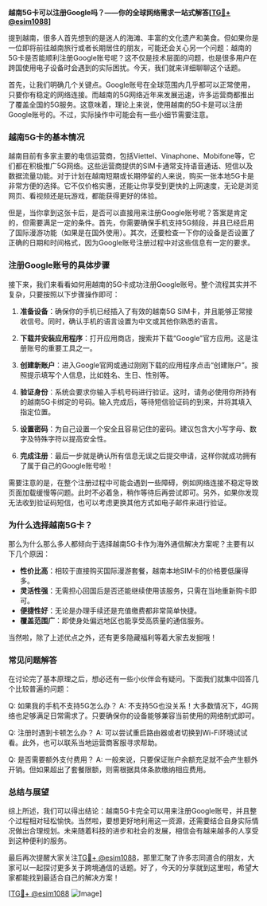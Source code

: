 **越南5G卡可以注册Google吗？——你的全球网络需求一站式解答[[TG💪+ @esim1088](https://t.me/s/esim1088)]**

提到越南，很多人首先想到的是迷人的海滩、丰富的文化遗产和美食。但如果你是一位即将前往越南旅行或者长期居住的朋友，可能还会关心另一个问题：越南的5G卡是否能顺利注册Google账号呢？这不仅是技术层面的问题，也是很多用户在跨国使用电子设备时会遇到的实际困扰。今天，我们就来详细聊聊这个话题。

首先，让我们明确几个关键点。Google账号在全球范围内几乎都可以正常使用，只要你有稳定的网络连接。而越南的5G网络近年来发展迅速，许多运营商都推出了覆盖全国的5G服务。这意味着，理论上来说，使用越南的5G卡是可以注册Google账号的。不过，实际操作中可能会有一些小细节需要注意。

### **越南5G卡的基本情况**

越南目前有多家主要的电信运营商，包括Viettel、Vinaphone、Mobifone等，它们都在积极推广5G网络。这些运营商提供的SIM卡通常支持语音通话、短信以及数据流量功能。对于计划在越南短期或长期停留的人来说，购买一张本地5G卡是非常方便的选择。它不仅价格实惠，还能让你享受到更快的上网速度，无论是浏览网页、看视频还是玩游戏，都能获得更好的体验。

但是，当你拿到这张卡后，是否可以直接用来注册Google账号呢？答案是肯定的，但需要满足一定的条件。首先，你需要确保手机支持5G频段，并且已经启用了国际漫游功能（如果是在国外使用）。其次，还要检查一下你的设备是否设置了正确的日期和时间格式，因为Google账号注册过程中对这些信息有一定的要求。

### **注册Google账号的具体步骤**

接下来，我们来看看如何用越南的5G卡成功注册Google账号。整个流程其实并不复杂，只要按照以下步骤操作即可：

1. **准备设备**：确保你的手机已经插入了有效的越南5G SIM卡，并且能够正常接收信号。同时，确认手机的语言设置为中文或其他你熟悉的语言。

2. **下载并安装应用程序**：打开应用商店，搜索并下载“Google”官方应用。这是注册账号的重要工具之一。

3. **创建新账户**：进入Google官网或通过刚刚下载的应用程序点击“创建账户”。按照提示填写个人信息，比如姓名、生日、性别等。

4. **验证身份**：系统会要求你输入手机号码进行验证。这时，请务必使用你所持有的越南5G卡绑定的号码。输入完成后，等待短信验证码的到来，并将其填入指定位置。

5. **设置密码**：为自己设置一个安全且容易记住的密码。建议包含大小写字母、数字及特殊字符以提高安全性。

6. **完成注册**：最后一步就是确认所有信息无误之后提交申请，这样你就成功拥有了属于自己的Google账号啦！

需要注意的是，在整个注册过程中可能会遇到一些障碍，例如网络连接不稳定导致页面加载缓慢等问题。此时不必着急，稍作等待后再尝试即可。另外，如果你发现无法收到验证码短信，也可以考虑更换其他方式如电子邮件来进行验证。

### **为什么选择越南5G卡？**

那么为什么那么多人都倾向于选择越南5G卡作为海外通信解决方案呢？主要有以下几个原因：

- **性价比高**：相较于直接购买国际漫游套餐，越南本地SIM卡的价格要低廉得多。
- **灵活性强**：无需担心回国后是否还能继续使用该服务，只需在当地重新购卡即可。
- **便捷性好**：无论是办理手续还是充值缴费都非常简单快捷。
- **覆盖范围广**：即使身处偏远地区也能享受高质量的通信服务。

当然啦，除了上述优点之外，还有更多隐藏福利等着大家去发掘哦！

### **常见问题解答**

在讨论完了基本原理之后，想必还有一些小伙伴会有疑问。下面我们就集中回答几个比较普遍的问题：

Q: 如果我的手机不支持5G怎么办？
A: 不支持5G也没关系！大多数情况下，4G网络也足够满足日常需求了。只要确保你的设备能够兼容当前使用的网络制式即可。

Q: 注册时遇到卡顿怎么办？
A: 可以尝试重启路由器或者切换到Wi-Fi环境试试看。此外，也可以联系当地运营商客服寻求帮助。

Q: 是否需要额外支付费用？
A: 一般来说，只要保证账户余额充足就不会产生额外开销。但如果超出了套餐限额，则需根据具体条款缴纳相应费用。

### **总结与展望**

综上所述，我们可以得出结论：越南5G卡完全可以用来注册Google账号，并且整个过程相对轻松愉快。当然啦，要想更好地利用这一资源，还需要结合自身实际情况做出合理规划。未来随着科技的进步和社会的发展，相信会有越来越多的人享受到这种便利的服务。

最后再次提醒大家关注[TG💪+ @esim1088](https://t.me/s/esim1088)，那里汇聚了许多志同道合的朋友，大家可以一起探讨更多关于跨境通信的话题。好了，今天的分享就到这里啦，希望大家都能找到最适合自己的解决方案！

[[TG💪+ @esim1088](https://t.me/s/esim1088) ![Image](https://i.postimg.cc/4NQfJmqS/Snipaste-2025-05-13-00-14-12.png)]